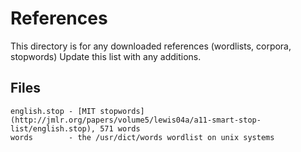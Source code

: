 References
==========

This directory is for any downloaded references (wordlists, corpora, stopwords)
Update this list with any additions.

Files
-----
    english.stop - [MIT stopwords](http://jmlr.org/papers/volume5/lewis04a/a11-smart-stop-list/english.stop), 571 words
    words        - the /usr/dict/words wordlist on unix systems
